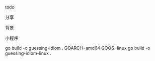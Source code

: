 todo

分享

背景

小程序

go build -o guessing-idiom .
GOARCH=amd64 GOOS=linux go build -o guessing-idiom-linux .